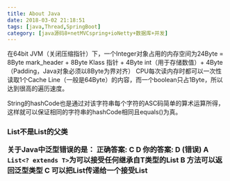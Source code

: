 ```yaml
---
title: About Java
date: 2018-03-02 21:18:51
tags: [java,Thread,SpringBoot]
category: [java源码8+netMVCspring+ioNetty+数据库+并发]
---
```



在64bit JVM（关闭压缩指针）下，一个Integer对象占用的内存空间为24Byte = 8Byte mark_header + 8Byte Klass 指针 + 4Byte int（用于存储数值）+ 4Byte（Padding，Java对象必须以8Byte为界对齐）
CPU每次读内存时都可以一次性读取1个Cache Line（一般是64Byte）的内容，而一个boolean只占1Byte，所以达到很高的遍历速度。



String的hashCode也是通过对该字符串每个字符的ASC码简单的算术运算所得，这样就可以保证相同的字符串的hashCode相同且equals()为真。





### List<Object>不是List<String>的父类
关于Java中泛型错误的是：
正确答案: C D   你的答案: D (错误)
A `List<? extends T>`为可以接受任何继承自T类型的List
B 方法可以返回泛型类型
C 可以把List<String>传递给一个接受List<Object>参数的方法
D Array中可以用泛型


### 系统在运行的时候会为每个【进程】分配不同的内存区域
下列说法错误的是： 
正确答案: C   你的答案: A (错误)
进程是系统进行资源调度的基本单位。
线程是CPU分派的基本单位
系统在运行的时候会为每个线程分配不同的内存区域
进程具有控制表PCB，而线程也有自己的控制表TCB

### 属性不存在重写，只有方法(非私有方法、非静态方法、非final方法) 才存在重写，才能发生多态； 向上转型
下列代码的输出结果是：a - function in B
```java
public class A { 
        String name="a"; 
        String go(){ 
            return "- function in A"; 
        } 
    } 
    public class B extends A { 
        String name="b"; 
        String go(){ 
            return "- function in B"; 
        } 
    public static void main(String[] args) { 
        A a= new B(); 
        System.out.println(a.name+a.go()); 
        }   
    } 
```


下列说法正确的是： 
正确答案: D   你的答案: C (错误)
Java语言中，对于任意的整数i，i+1&gt;i都成立
C++和Java都是面向对象的语言，都支持多继承
在调用System.gc()后，Java虚拟机会立即进行垃圾回收
Java语言中，Math.abs(Integer.MIN_VALUE)的值等于Integer.MIN_VALUE

http://www.cnblogs.com/lanxuezaipiao/p/4153070.html
### 序列化 

### 符号引用 直接引用
符号引用：
符号引用与虚拟机的内存布局无关，引用的目标并不一定加载到内存中。
在编译时，java类并不知道所引用的类的实际地址，因此只能使用符号引用来代替。

直接引用：
同一个符号引用在不同的虚拟机实例上翻译出来的直接引用一般不会相同。如果有了直接引用，那引用的目标必定已经被加载入内存中了。

### 集合遍历并删除
！！迭代器允许调用者利用定义良好的语义在迭代期间从迭代器所指向的 collection 移除元素。
void remove()：删除迭代器刚越过的元素
保证在遍历过程中不出错误，我们就应该保证在遍历过程中不会对集合产生结构上的修改（当然 remove 方法除外）
用迭代器
```java
Iterator<Integer> it = candy.iterator();
while (it.hasNext()){
   int tmp = it.next();
   if(b.hungry >= tmp){
       b.hungry-= tmp;
       it.remove();
   }
}
```

### 用静态工厂方法替代构造器
```java
public static Boolean valueOf(boolean b){
    return b?Boolean.TRUE:Boolean.FALSE;
}
```
1.对于特定参数的构造函数返回的特定对象，能有*名字*.（而不是用不同参数类型顺序的构造器）
2.缓存调用重复对象。实例受控类。客户端就能用==不用equals。
3.API隐藏实现类。Collections的集合接口有32个便利实现，不可修改、同步集合等。这些对象的类都是私有类。`EnumSet` 没有公有构造器，只有静态工厂方法，根据元素大小返回两种类。
```java
public static <E extends Enum<E>> EnumSet<E> noneOf(Class<E> elementType) {
    Enum<?>[] universe = getUniverse(elementType);
    if (universe == null)
        throw new ClassCastException(elementType + " not an enum");

    if (universe.length <= 64)
        return new RegularEnumSet<>(elementType, universe);
    else
        return new JumboEnumSet<>(elementType, universe);
}
```

服务提供者框架：
http://www.importnew.com/27291.html
JDBC：
服务Service接口：Connection 提供者实现的
```java
public interface Connection  extends Wrapper, AutoCloseable {
    Statement createStatement() throws SQLException;
    PreparedStatement prepareStatement(String sql)
        throws SQLException;
    void commit() throws SQLException;
    void setAutoCommit(boolean autoCommit) throws SQLException;
}
```


提供者Provider注册API方法 DriverManager.registerDriver

服务访问API方法：DriverManger.get Connection

可选：服务提供者接口:Driver

静态广场方法的管用名：`valeOf`,`of`,`getInstance`, `newInstance`,`getType`,`newTye`


### 多个构造器参数
重叠构造器：重新1、2、3参数的构造方法，不可行。
```java
public class NurtitionFacts{
    private final int servingSize; // require
    private final int fat;        //  optional
    private final int sodium;     //  optional
}
```

JavaBeans模式：无参构造器创建对象，然后setter方法。缺点：线程不安全。构造过程分成了几个调用，构造过程中JavaBeans可能不一致，而且不能做成变成不可变对象。
```java
private final int ser = -1;
// 不行
public void setSer(int ser){
    this.ser = 1;
}
```
Builder模式：



### 0.1奇偶性
用==1 判断会有负数的问题，正确写法
```java
boolean isOdd(int i){
    i % 2 !=0;
    (i & 1) != 0
}
```

### 0.3长整除
```java
final long MICROS_PER_DAY = 24 * 60 * 60 *1000 *1000;
final long MICROS_PER_DAY3 = 24l * 60 * 60 *1000 *1000;
final long MICROS_PER_DAY2 = 86400000000l;
final long MILLIS_PER_DAY = 24*60*60*1000;
System.out.println(MICROS_PER_DAY/MILLIS_PER_DAY);//5
System.out.println(MICROS_PER_DAY3/MILLIS_PER_DAY);//1000
System.out.println(MICROS_PER_DAY2/MILLIS_PER_DAY);//1000
```

第一行报错：计算溢出。计算过程完全以int运算执行的，完成运算后才提升到long。

### 0.4 long字面量 一定要用大写L
```java
System.out.println(12345+5432l);//会看成1
```

### 0.5 十六进制int扩展成long的高位
```java
//cafebabe （第33位丢了）
System.out.println(Long.toHexString(0x100000000L+0xcafebabe));
```
左边是long 右边是32位int，十六进制32位int ，c的高位为1，负数，扩展为补1（F）
```java
//0xcafebabe被提升成0xffffffffcafebabe 等于十进制数‭-889275714‬
System.out.println(Long.toHexString(0xcafebabe));
    1111111 
  0xffffffffcafebabeL 
+ 0x0000000100000000L 
--------------------- 
  0x00000000cafebabeL 
```

改正
```java
System.out.println(Long.toHexString(0x100000000L+0xcafebabeL));
```

### 0.6 转型的零扩展和符号位扩展
```java
//65536
System.out.println((int)(char)(byte)-1);
```
1 转byte是只取低8位1111 1111 还是-1，
2 byte->（符号扩展）char是无符号16位 扩展成16个1
3 char扩展都是零扩展 就是16个1 65536
没有符号位扩展：
```java
int i = c & 0xffff; 
```
如果byte转char不希望符号位扩展
```java
char c = (char) (b & 0xff); 
```

### 0.7


### 创建泛型数组
从List分`ArrayList`和`LinkedList`根据结构，根据元素的类型又可以分`String/Int`的ArrayList，乘法组合数量太多。

`(E[]) new Object[n];`

E 到底是什么属于对象的一部分 不是类的一部分
`new Node<Integer>(value);`

### `toArray(new String[0])`
官方推荐写法
https://docs.oracle.com/javase/tutorial/collections/interfaces/collection.html
Otherwise, a new array is allocated with the runtime type of the specified array and the size of this list.
如果指定的数组能容纳该 collection，则返回包含此 collection 元素的数组。否则，将根据指定数组的运行时类型和此 collection 的大小分配一个新数组。这里给的参数的数组长度是0，因此就会返回包含此 collection 中所有元素的数组，并且返回数组的类型与指定数组的运行时类型相同。


### BinarySearch
`Arrays.binarySearch()` method returns index of the search key, if it is contained in the array, 
else it returns (-(insertion point) - 1).

### 动态分配
JVM虚拟机在方法分派前会为当前相关类（自身类、接口、父类、子类）生成一个方法表
JVM 首先查看常量池，确定方法调用的符号引用（名称、返回值等等），然后利用 this 指向的实例得到该实例的方法表，进而搜索方法表来找到合适的方法地址。

### 多态
- Java中除了static方法和final方法（private方法本质上属于final方法，因为不能被子类访问）之外，其它所有的方法都是动态绑定
- 构造函数并不具有多态性，它们实际上是static方法，只不过该static声明是隐式的。因此，构造函数不能够被override。
- 在父类构造函数内部调用具有多态行为的函数将导致无法预测的结果，因为此时子类对象还没初始化，此时调用子类方法不会得到我们想要的结果。
```java
class Glyph {
    void draw() {
        System.out.println("Glyph.draw()");
    }
    Glyph() {
        System.out.println("Glyph() before draw()");
        draw();
        System.out.println("Glyph() after draw()");
    }
}

class RoundGlyph extends Glyph {
    private int radius = 1;
    RoundGlyph(int r) {
        radius = r;
        System.out.println("RoundGlyph.RoundGlyph(). radius = " + radius);
    }
    void draw() {
        System.out.println("RoundGlyph.draw(). radius = " + radius);
    }
}

public class PolyConstructors {
    public static void main(String[] args) {
        new RoundGlyph(5); }
}
```
输出：
{% note %}
Glyph() before draw()
RoundGlyph.draw(). radius = 0
Glyph() after draw()
RoundGlyph.RoundGlyph(). radius = 5
{% endnote %}


### 序列化字段
静态变量不管是否被transient修饰，均不能被序列化

Java中，对象的序列化可以通过实现两种接口来实现，若实现的是Serializable接口，则所有的序列化将会自动进行，若实现的是Externalizable接口，则没有任何东西可以自动序列化，需要在writeExternal方法中进行手工指定所要序列化的变量，这与是否被transient修饰无关。

Shape和Circle两个类的定义。在序列化一个Circle的对象circle到文件时，下面哪个字段会被保存到文件中？ (  )
```java
class Shape {
       public String name;
}

class Circle extends Shape implements Serializable{
       private float radius;
       transient int color;
       public static String type = "Circle";
}
```
{% note %}
A name
B radius
C color
D type
答案：B
{% endnote %}


### 抽象类
```java
public abstract class MyClass {

     public int constInt = 5;
     //add code here
     public void method() {
     }
}
```
{% note %}
A public abstract void method(int a);
B constInt = constInt + 5;
- 变量可以初始化或不初始化但不能初始化后在抽象类中重新赋值或操作该变量（只能在子类中改变该变量）。

C public int method();
- 普通方法一定要实现

D public abstract void anotherMethod() {} 
- 抽象类中的抽象方法（加了abstract关键字的方法）不能实现。

答案：A
{% endnote %}

接口中定义的变量默认是public static final 型，且必须给其初值，所以实现类中不能重新定义，也不能改变其值。抽象类中的变量默认是 friendly 型，其值可以在子类中重新定义，也可以在子类中重新赋值。

### 静态块构造块
```java
class HelloA {

    public HelloA() {
        System.out.println("HelloA");
    }
    
    { System.out.println("I'm A class"); }
    
    static { System.out.println("static A"); }

}

public class HelloB extends HelloA {
    public HelloB() {
        System.out.println("HelloB");
    }
    
    { System.out.println("I'm B class"); }
    
    static { System.out.println("static B"); }
    
    public static void main(String[] args) { 
　　　　 new HelloB(); 
　　 }

}
```

{% note %}
static A
static B
I'm A class
HelloA
I'm B class
HelloB
{% endnote %}

对象的初始化顺序：
（1）类加载之后，按从上到下（从父类到子类）执行被static修饰的语句；
（2）当static语句执行完之后,再执行main方法；
（3）如果有语句new了自身的对象，将从上到下执行构造代码块、构造器。

---

### IO用法
要从文件"file.dat"中读出第10个字节到变量c中,下列哪个方法适合? （）
A `FileInputStream in=new FileInputStream("file.dat"); in.skip(9); int c=in.read();`

B `FileInputStream in=new FileInputStream("file.dat"); in.skip(10); int c=in.read();`

C `FileInputStream in=new FileInputStream("file.dat"); int c=in.read();`

D `RandomAccessFile in=new RandomAccessFile("file.dat"); in.skip(9); int c=in.readByte();`

D语法错 应该
```java
RandomAccessFile in = new RandomAccessFile("file.dat", "r");
in.skipBytes(9);
int c = in.readByte();
```
---

### case 没有break
```java
public static int getValue(int i) {
        int result = 0;
        switch (i) {
        case 1:
            result = result + i;
        case 2:
            result = result + i * 2;
        case 3:
            result = result + i * 3;
        }
        return result;
    }
```
A0                    B2                    C4                     D10

答案：D

解析：注意这里case后面没有加break，所以从case 2开始一直往下运行。

---

### 初始化
```java
import java.io.*;
import java.util.*;

public class foo{
    public static void main (String[] args){
        String s;
        System.out.println("s=" + s);
    }
}
```
A 代码得到编译，并输出“s=”
B 代码得到编译，并输出“s=null”
C 由于String s没有初始化，代码不能编译通过
D 代码得到编译，但捕获到 NullPointException异常
答案：C
解析：Java中所有定义的基本类型或对象都必须初始化才能输出值。

---

### 引用和值传递
```java
public class Example {

    String str = new String("good");

    char[] ch = { 'a', 'b', 'c' };

    public static void main(String args[]) {

        Example ex = new Example();

        ex.change(ex.str, ex.ch);

        System.out.print(ex.str + " and ");

        System.out.print(ex.ch);

    }

    public void change(String str, char ch[]) {

        str = "test ok";

        ch[0] = 'g';

    }
}
```
A、 good and abc

B、 good and gbc

C、 test ok and abc

D、 test ok and gbc 
答案：B

---

### 创建对象
15. 不通过构造函数也能创建对象吗（）

A 是     B 否

答案：A

解析：Java创建对象的几种方式（重要）：

(1) 用new语句创建对象，这是最常见的创建对象的方法。
(2) 运用反射手段,调用java.lang.Class或者java.lang.reflect.Constructor类的newInstance()实例方法。
(3) 调用对象的clone()方法。
(4) 运用反序列化手段，调用java.io.ObjectInputStream对象的 readObject()方法。

(1)和(2)都会明确的显式的调用构造函数 ；(3)是在内存上对已有对象的影印，所以不会调用构造函数 ；(4)是从文件中还原类的对象，也不会调用构造函数。

---


我们知道 Java 已经支持所谓的可变参数（varargs），但是官方类库还是提供了一系列特定参数长度的方法，看起来似乎非常不优雅，为什么呢？
这其实是为了最优的性能，JVM在处理变长参数的时候会有明显的额外开销，如果你需要实现性能敏感的 API，也可以进行参考。

### 反编译
`javap -v xx.class`

---

interface里面的变量都是public static final

以下说法中正确的有
正确答案: A D   你的答案: A B D (错误)
A.StringBuilder是线程不安全的
B.HashMap中，使用 get(key)==null可以判断这个HashMap是否包含这个key(key存在，值是null)
C.Java类可以同时用abstract和final声明
D.volatile关键字不保证对变量操作的原子性

---

Java 中堆和栈有什么区别?
正确答案: A B   你的答案: A B D (错误)
A.堆是整个JVM共享的
B.栈是每个线程独有的
C.栈是整个JVM共享的
D.对象可以分配在堆上也可以分配在栈上

### PermGen Space
`-XX:PermSize`，表示程序启动时，JVM 方法区的初始化最小尺寸参数；
`-XX:MaxPermSize`，表示程序启动时，JVM 方法区的初始化最大尺寸参数。

Java 8中，永久代被彻底移除，取而代之的是另一块与堆不相连的本地内存——元空间（Metaspace）,‑XX:MaxPermSize 参数失去了意义，取而代之的是-XX:MaxMetaspaceSize。

方法区（method area）只是JVM规范中定义的一个概念，用于存储类信息、常量池、静态变量、JIT编译后的代码等数据，具体放在哪里，不同的实现可以放在不同的地方。而永久代是Hotspot虚拟机特有的概念，是方法区的一种实现，别的JVM都没有这个东西。



内存溢出错误。更具体的说，是指方法区（永久代）内存溢出！
java.lang.OutOfMemoryError: PermGen Space表示
正确答案: C   你的答案: A (错误)
Java heap内存已经用完
Java 堆外内存已经用完
Java 类对象(class)存储区域已经用完
Java 栈空间已经用完

### 强引用、软引用、弱引用、幻象引用
![javaref.jpg](https://iota-1254040271.cos.ap-shanghai.myqcloud.com/image/javaref.jpg)

![references.jpg](https://iota-1254040271.cos.ap-shanghai.myqcloud.com/image/references.jpg)

```java
public abstract class Reference<T> {
    /**
     * Returns this reference object's referent.  If this reference object has
     * been cleared, either by the program or by the garbage collector, then
     * this method returns <code>null</code>.
     *
     * @return   The object to which this reference refers, or
     *           <code>null</code> if this reference object has been cleared
     */
    public T get() {
        return this.referent;
    }
}
```
对于软引用、弱引用之类，垃圾收集器可能会存在二次确认的问题，以保证处于弱引用状
态的对象，没有改变为强引用。

如果我们错误的保持了强引用（比如，赋值给了 static 变量），那么对象可能就没有机
会变回类似弱引用的可达性状态了，就会产生内存泄漏。

幻象引用（因为 get 永远返回 null），如果对象还没有被销毁，都可以通过 get 方法获取
原有对象。这意味着，利用软引用和弱引用，我们可以将访问到的对象，重新指向强引用，也就
是人为的改变了对象的可达性状态

#### SoftReference:软引用，缓存，配合引用队列
让对象豁免一些垃圾收集，只有当 JVM 认为【内存不足】时，才会去试图回收软引用指向的对象。
are cleared at the discretion（斟酌） of the garbage collector in response to memory demand.  
软引用**通常用来实现内存敏感的缓存**，如果还有空闲内存，就可以暂时保留缓存，当内存不足时清理掉，这样就保证了使用缓存的同时，不会耗尽内存。
Soft references are most often used to implement memory-sensitive caches.


#### WeakReference：弱引用，配合引用队列
每次垃圾回收都回收掉。
下面关于Java中weak reference的说法，哪个是正确的?
正确答案: B   你的答案: B (正确)
Weak reference指向的对象不会被GC回收。
Weak reference指向的对象可以被GC回收。
Weak reference 指向的对象肯定会被GC回收
Weak reference 指向的对象如果被回收，那么weak reference会收到通知

维护一种非强制性的映射关系，如果试图获取时对象还在，就使用它，否则重现实例化。它同样是很多缓存实现的选择。
Weak references are most often used to implement canonicalizing mappings

#### 幻象引用Phantom ：虚引用，GC的哨兵，必须和引用队列一起用
```java
String str = new String("abc");
ReferenceQueue queue = new ReferenceQueue();
PhantomReference ref = new PhantomReference(str,queue);
```
幻象引用，有时候也翻译成虚引用，你不能通过它访问对象。幻象引用仅仅是提供了一种确
保对象被 finalize 以后，做某些事情的机制

### 引用队列 ReferenceQueue
是链表，就是头节点`private volatile Reference<? extends T> head = null;`
```java
volatile ReferenceQueue<? super T> queue;

    /* When active:   NULL
     *     pending:   this
     *    Enqueued:   next reference in queue (or this if last)
     *    Inactive:   this
     */
@SuppressWarnings("rawtypes")
Reference next;
```
创建各种引用并关联到响应对象时，可以选择是否需要关联引用队列，JVM 会在特定时机将引用 enqueue 到队列里。
幻象引用，get 方法只返回 null，如果再不指定引用队列，基本就没有意义了。


### final、finally、 finalize

#### final
final 修饰的 class 代表不可以继承扩展.避免 API 使用者更改基础功能
final 的变量是不可以修改的.，利用final 可能有助于 JVM 将方法进行内联(现代高性能 JVM（如 HotSpot）判断内联未必依赖final 的提示)，可以改善编译器进行条件编译的能力.
final 的方法也是不可以重写的（override）

一个类的private方法会被隐式声明为final方法。

##### final 并不等同于 immutable
```java
 final List<String> strList = new ArrayList<>(); 
 strList.add("Hello"); 
 strList.add("world");   
 //List.of 方法创建的本身就是不可变 List，会抛运行异常
 List<String> unmodifiableStrList = List.of("hello", "world"); 
 unmodifiableStrList.add("again"); 
```

#### `finalize`
finalize 是基础类 java.lang.Object 的一个方法.保证对象在被垃圾收集前完成
特定资源的回收. JDK 9 开始被标记为deprecated.

无法保证 finalize 什么时候执行，执行的是否符合预期。使用不当会影响
性能，导致程序死锁、挂起等。

跟c++的析构函数不同，垃圾回收要标记两次垃圾回收才回收 ，没引用的对象被放到F-Queue队列中

可以用于对象重生
```java
public class Finalization {
    public static Finalization finalization;

    @Override
    protected void finalize() throws Throwable {
        System.out.println("Finalize");
        finalization = this;
    }

    public static void main(String[] args) {
        Finalization f = new Finalization();
        System.out.println("初始化完成：" + f);
        f = null;
        // 会触发finalize()
        System.gc();
        try {
            // 为了等垃圾回收线程完成 执行到finalization = this;
            Thread.currentThread().sleep(1000);
        } catch (InterruptedException e) {
            e.printStackTrace();
        }

        System.out.println("完成GC："+f);
        System.out.println(finalization);
        System.out.println(f+" "+finalization);
    }
}
```

#### post-mortem
Java 平台目前在逐步使用 java.lang.ref.Cleaner 来替换掉原有的 finalize 实现。
Cleaner 的实现利用了幻象引用（Phantom Reference），这是一种常见的所谓 post-mortem 清理机制。

每个 Cleaner 的操作都是独立的，它有自己的运行线程，所以可以避免意外死锁等问题。

为自己的模块构建一个 Cleaner，然后实现相应的清理逻辑

#### 幻象引用定制资源收集
MySQL JDBC driver 之一的 ysql-connector-j，就利用了幻象引用机制。
幻象引用也可以进行类似链条式依赖关系的动作，比如，进行总量控制的场景，保证只有连接被关闭，相应资源被回收，连接池才能创建新的连接。

代码如果稍有不慎添加了对资源的强引用关系，就会导致循环引用关系，前面提到的
MySQL JDBC 就在特定模式下有这种问题，导致内存泄漏。

```java
public class CleaningExample implements AutoCloseable { 
    // A cleaner, preferably one shared within a library 
    private static final Cleaner cleaner = <cleaner>; 
    static class State implements Runnable {  
        State(...) { 
            // initialize State needed for cleaning action 
     } 
        public void run() { 
            // cleanup action accessing State, executed at most once 
        } 
    } 
    private final State; 
    private final Cleaner.Cleanable cleanable 
    public CleaningExample() { 
        this.state = new State(...); 
        this.cleanable = cleaner.register(this, state); 
    } 
    public void close() { 
        cleanable.clean(); 
    } 
}         
```

上面的示例代码中，将 State 定义
为 static，就是为了避免普通的内部类隐含着对外部对象的强引用，因为那样会使外部对象无法
进入幻象可达的状态。

#### finally不会被执行的特例
```java
try { 
  // do something 
  System.exit(1); 
} finally{ 
  System.out.println(“Print from finally”); 
} 
```

### `Exception` `Error` 运行时异常 
![Exceptions.jpg](https://iota-1254040271.cos.ap-shanghai.myqcloud.com/image/Exceptions.jpg)

尽量不要捕获类似 `Exception` 这样的通用异常,`Thread.sleep()` 应该抛出` InterruptedException`

`Exception` 和 `Error` 都 继承`Throwable`

#### Throwable 
Throwable类型的实例才可以被抛出（throw）或者捕获（catch），它是异常处理机制的基本组成类型。
Only objects that are instances of this（`Throwable`) class (or one of its subclasses) are thrown by the **Java Virtual Machine
** or can be thrown by the Java throw statement.

only this class or one of its subclasses can be the argument type in a **catch** clause. 

#### 已检查的异常
Throwable and any subclass of Throwable that is not also a subclass of either RuntimeException or Error are regarded as **checked exceptions**.
checked exceptions 可检查异常应该捕获
不检查异常（运行时异常）：` NullPointerException` `ArrayIndexOutOfBoundsException`

Java 语言的 Checked Exception 也许是个设计错误:
1. Checked Exception 的假设是我们捕获了异常，然后恢复程序。但是，其实我们大多数情况
下，根本就不可能恢复。Checked Exception 的使用，已经大大偏离了最初的设计目的。
2. Checked Exception 不兼容 functional 编程，如果你写过 Lambda/Stream 代码，相信深
有体会。


#### 异常 Exception 和 Error
Java 每实例化一个 Exception，都会对当时的栈进行快照，这是一个相对比较重的操作
A throwable contains a snapshot of the execution stack of its thread at the time it was created.
```java
public class Throwable
/**
 * Native code saves some indication of the stack backtrace in this slot.
 */
private transient Object backtrace;
```
Error 不需要捕获`OutOfMemoryError`

#### chained exception facility wrapped exception
让下层抛出的抛出物向外传播是不好的设计，因为它通常与上层提供的抽象无关。

#### 反应式编程（Reactive Stream）
因为其本身是异步、基于事件机制的，所以出现异常情况，决不能简单抛出去；另外，由于代码
堆栈不再是同步调用那种垂直的结构，这里的异常处理和日志需要更加小心，我们看到的往往是
特定 executor 的堆栈，而不是业务方法调用关系。

---

### 生成闭区间`[0,1]`浮点数?

### Maven 目录隔离

### Lombok：通过注解精简代码
https://projectlombok.org/
Lombok会把javac编译的AST放到Lombok Processor交给不同的Handler处理，输出修改AST，javac继续解析生成字节码文件。
关键注解 of是白名单 exclude黑名单
`@Data(包括get/set/toString/EqualsAndHashCode) @Getter @Setter`

```java
@Data
@AllArgsConstructor
@NoArgsConstructor
@EqualsAndHashCode(of = "id")
public class Category {
    private Integer id;

    private Integer parentId;

    private String name;

    private Boolean status;

    private Integer sortOrder;

    private Date createTime;

    private Date updateTime;

}
```

`@NoArgsConstructor`无参构造器
`@AllArgsConstructor`无参构造器
`@ToString(exclude = "column")`
`@EqualsAndHashCode(exclude = "column")`
`@Sl4j @Log4j`

### java 反编译
http://jd.benow.ca/

RESTful API 设计参考文献列表
https://github.com/aisuhua/restful-api-design-references

### ajax复杂对象传递给spring boot
ajax里必须要`contentType:"application/json;charset=utf-8"`因为默认是`application/x-www-form-urlencoded`

### Gson类中有泛型类的反射原理

### JavaEE规范

### 设计模式

#### 里氏替换 长方形和正方形
当把父类替换成子类，程序运行的和期望不一样。
如果正方形继承长方形，当对长方形的resize方法里有一个判断长宽是否相等的条件，正方形会死循环。
正确方法：长方形正方形都实现这个接口。注意没有set方法，所以长方形和正方形的resize是不通用的。写resize方法只能传入长方形类。防止继承泛滥。
```java
public interface Quadrangle{
    long getWidth();
    long getLength();
}
```

子类重载父类方法，入参要比父类的入参更宽松！
```java
public class Child extends Base{
    // 重写
    @Override
    public void method(HashMap map){
        super.method(map);
    }
    // 重载 比父类的入参更宽松 
    // 当使用Child.method(hashmap);的时候不会被调用
    public void method(Map map){

    }
}
```

后置条件：子类实现父类的抽象方法返回值要比父类更严格



#### 组合/聚合复用原则 db的Connect类
```java
public abstract class DBConnection{
    public abstract String getConnection();
}
```
```java
public class MysqlConnection extends DBConnection{
    @Override
    public String getConnection(){
        return "mysql数据库连接";
    }
}
```
```java
public class Dao{
    // 可以通过set/构造方法注入
    private DBConnection dbConnection;
    public void addProduct(){
        String conn = dbConnection.getConnection();
    }
}
```




### 数据库设计原则
1 实体聚合原则
2 不用外键
3 减少中间表设计





Objcet 的源码

### Maven 报错No plugin found for prefix 'tomcat7
找到Maven的setting：
```xml
<pluginGroups>
  <pluginGroup>org.apache.tomcat.maven</pluginGroup>
</pluginGroups>
```

### HTTP服务的性能测试图表

### snowflake

### 获取当前目录 System.getProperty()参数大全
`System.out.println(System.getProperty("user.dir"));`

### StringUtils源码学习

### forEach 反编译是迭代器

### modCount在线程不安全的迭代器里会抛异常

### `UnsupportedOperationException`
>从Arrays.asList()转化过来的List的不支持add()和remove()方法，这是由于从Arrays.asList()返回的是返回java.util.Arrays$ArrayList，而不是ArrayList。Arrays$ArrayList和ArrayList都是继承AbstractList，add() 和remove()等方法在AbstractList中默认throw UnsupportedOperationException而不做任何操作。ArrayList重写这些方法对List进行操作，而Arrays$ArrayList却没有重写add()和 remove()等方法，所以对从Arrays.asList()转化过来的List进行add()和remove()会出现UnsupportedOperationException异常。

Arrays.asList返回的是Arrays的内部类java.util.Arrays.ArrayList 该类继承了AbstractList但是并没有实现所有的方法，和java.util.ArrayList还是有区别的。 AbstractList的add方法：

`res.add(new ArrayList<>(Arrays.asList(num[i],num[lo],num[hi])));`

### 求`int[]`最大值的正确写法
`int maxa = Arrays.stream(arr).max().getAsInt();`

### List remove的index不能是Integer
```java
public boolean remove(Object o) {
    if (o == null) {
        for (int index = 0; index < size; index++)
            if (elementData[index] == null) {
                fastRemove(index);
                return true;
            }
    } else {
        for (int index = 0; index < size; index++)
            if (o.equals(elementData[index])) {
                fastRemove(index);
                return true;
            }
    }
    return false;
}
```

### String的字典序比较
{% fold %}
```java
/**
 * Compares two strings lexicographically.

 * The comparison is based on the Unicode value of each character in
 * the strings. 

  The result is * a negative integer if this {@code String} object
 * lexicographically precedes the argument string.
 */
public int compareTo(String anotherString) {
    int len1 = value.length;
    int len2 = anotherString.value.length;
    int lim = Math.min(len1, len2);
    char v1[] = value;
    char v2[] = anotherString.value;

    int k = 0;
    while (k < lim) {
        char c1 = v1[k];
        char c2 = v2[k];
        if (c1 != c2) {
            return c1 - c2;
        }
        k++;
    }
    return len1 - len2;
}
```
{% endfold %}

### replace和replaceAll都是全部替换
```java
public String replaceAll(String regex, String replacement) {
    return Pattern.compile(regex).matcher(this).replaceAll(replacement);
}

/**
 * Replaces each substring of this string that matches the literal target
 * sequence with the specified literal replacement sequence. The
 * replacement proceeds from the beginning of the string to the end, for
 * example, replacing "aa" with "b" in the string "aaa" will result in
 * "ba" rather than "ab".
 *
 * @param  target The sequence of char values to be replaced
 * @param  replacement The replacement sequence of char values
 * @return  The resulting string
 * @since 1.5
 */
public String replace(CharSequence target, CharSequence replacement) {
    return Pattern.compile(target.toString(), Pattern.LITERAL).matcher(
            this).replaceAll(Matcher.quoteReplacement(replacement.toString()));
}
```

### hashset的实现
`static final` 静态类对象 所有实例共享

```java
private transient HashMap<E,Object> map;

// Dummy value to associate with an Object in the backing Map
private static final Object PRESENT = new Object();
public boolean add(E e) {
    return map.put(e, PRESENT)==null;
}
public boolean remove(Object o) {
    return map.remove(o)==PRESENT;
}
public Iterator<E> iterator() {
    return map.keySet().iterator();
}
```

### 二进制
`System.out.println(0b101);`//二进制:5  （0b开头的）
`System.out.println(011);` //八进制9

### `List<String>` 2 `String[]`
> [Ljava.lang.Object; cannot be cast to [Ljava.lang.String;

`rst.toArray(new String[rst.size()]);`

http://wiki.jikexueyuan.com/project/java-enhancement/java-thirtysix.html
### 二维数组clone
```java
this.mat = new int[matrix.length][];
    for (int i = 0; i < matrix.length; i++) {
        this.mat[i] = matrix[i].clone();
    }
```

### ThreadLocal

### Timer





### 打印整数的二进制表示
0x8000000 表示100000...0

```java
int a = -6;
for(int i =0;i<32;i++){
    //取第一位，右移
    int t = (a&0x8000000>>>i)>>>(31-i);
    out(t);
}
```

### System.exit
结束一个jvm。 状态0是正常退出
```java
//非零是异常
by convention, a nonzero status code indicates abnormal termination.
public static void exit(int status)
```

### forEach： ConcurrentModificationException
报错代码：
```java
for(List<Integer> list :subsets) {
    List<Integer> before = new ArrayList<>(list);
    before.add(i);
    //subsets的大小在不断增加！终止不了
    subsets.add(before);
}
```
at java.util.ArrayList$Itr.checkForComodification(ArrayList.java:901)
```java
final void checkForComodification() {
    if (modCount != expectedModCount)
        throw new ConcurrentModificationException();
}
```
> Iterator 是工作在一个独立的线程中，并且拥有一个 mutex 锁。 Iterator 被创建之后会建立一个指向原来对象的单链索引表，当原来的对象数量发生变化时，这个索引表的内容不会同步改变，所以当索引指针往后移动的时候就找不到要迭代的对象，所以按照 fail-fast 原则 Iterator 会马上抛出 java.util.ConcurrentModificationException 异常。
所以 Iterator 在工作的时候是不允许被迭代的对象被改变的。

>在使用迭代器遍历的时候，如果使用ArrayList中的remove(int index) remove(Object o) remove(int fromIndex ,int toIndex) add等方法的时候都会修改modCount，在迭代的时候需要保持单线程的唯一操作，如果期间进行了插入或者删除，就会被迭代器检查获知，从而出现运行时异常



### 被动加载和主动加载
final static List<Dish> menu = Arrays.asList{} 
import static A.menu;
A类不会被初始化 不会占用任何内存
去掉final变成主动加载


### 位运算取模只要5个CPU周期 %至少26个CPU周期

### Character
1. 内部静态类做cache

```java
private static class CharacterCache {
    private CharacterCache(){}
    static final Character cache[] = new Character[127 + 1];
    static {
        for (int i = 0; i < cache.length; i++)
            cache[i] = new Character((char)i);
    }
}
public static Character valueOf(char c) {
    if (c <= 127) { // must cache
        return CharacterCache.cache[(int)c];
    }
    return new Character(c);
}
```

2.
```java
int digit(char ch, int radix) {
 return digit((int)ch, radix);
}
```
当radix基数大于传入的数字，返回-1，只能传入小于radix的数字


`@FunctionalInterface`适合用lambda表达式

### JIN
```java
System.loadLibrary("NativeMath");
//中的sqrt c++实现
#include<math.h>
JNIEXPORT jdouble JNICALL Java_包名_sqrt(JNIEnv *env,jobject obj,jdouble value){
    return sqrt(value);
}
```

### 回调(控制反转)与代理
回调:
{% fold %}
```java
interface  ICallBack{
    public void callBack();

}
class Caller{
    public void call(ICallBack callBack){
        System.out.println("start");
        callBack.callBack();
        System.out.println("end");
    }
}

public class callbackk {
    public static void main(String[] args) {
        Caller call = new Caller();
        call.call(new ICallBack() {
            @Override
            public void callBack() {
                System.out.println("这个叫回调");
            }
        });

    }
    }
```
{% endfold %}

线程Thread是回调者，Runnable回调接口
```java
new Thread(new Runnable(){
    @Override
    public void run(){
    }
}).start();
```

观察者模式/回调函数


### 事件处理机制

### RPC基于TCP/IP的会话层协议

set的contain时间复杂度是O(1),list的contain时间复杂度是O(n)
chrome的source根据域名不同存放资源 可以打断点调试

丢失精度一定要用`BigDecimal`的string构造器
`devide(b,2,BigDecimal.Round_HALF_UP)`保留两位小数四舍五入
guaga:String->list
`Splitter.on(",").splitToList("a,b,c");`

### simditor

[1.8中文API](https://blog.fondme.cn/apidoc/jdk-1.8-google/)

- 全文搜索引擎[Lucene](https://www.chedong.com/tech/lucene.html)

![access.jpg](https://iota-1254040271.cos.ap-shanghai.myqcloud.com/image/access.jpg)

### Charactor.isLetterOrDigit()

### MD5增加复杂度salt

### UUID
重置密码之前：验证完密码问题则写入token
```java
String Token = UUID.randomUUID().toString();
//放入本地缓存 防止空，放个前缀`token_`
TokenCache.setKey("token_"+username,forgetToken);
```
生成的是一个永远不会重复的字符串
把token放到本地cache中设置有效期

#### Guava中的本地缓存`LoadingCache`
调用链模式没有顺序
```java
//TokenCache::
private static LoadingCache<String,String> localCache =
 CacheBuilder.newBuilder()
 .initialCapacity(1000)//缓存的初始化容量1000
 .maximumSize(10000)//缓存的最大容量，超过则会使用LRU（最少使用）算法移除
 .expireAfterAccess(12,TimeUnit.HOURS)//有效期12个小时
 .build(new CacheLoader<String,String>(){
    //默认数据加载，调用get时，key没有命中，则调用这个
    @Override
    public String load(String s) throws Exception{
        //防空指针
        return "null";
    }
 });
public static void setKey(String key,String value){
    localCache.put(key,value);
}
public static String getKey(String key){
    String value = null;
    try{
    value = localCache.get(key);
    if("null".equals(value))return null;
     return value;
    }catch (...){}
    return null;
}
```

### joda.time
字符串->Date()
```java
DateTimeFormatter df = DateTimeFormat.forPattern("yyyy-MM-dd HH:mm:ss");
DateTime dt = df.parseDateTime("2015-04-20 2:2:2");
return dt.toDate();
```


### `CollectionUtils.isEmpty(List)`

### 枚举：限制取值 封装响应编码ResponseCode
扩展的时候加枚举对象
```java
public enum ResponseCode {
    SUCCESS(0,"SUCCESS"),
    ERROR(1,"ERROR"),
    NEED_LOGIN(10,"NEED_LOGIN"),
    ILLEGAL_ARGUMENT(2,"ILLEGAL_ARGUMENT");
    private final int code;
    private final String desc;
    ResponseCode(int code,String desc){
        this.code = code;
        this.desc = desc;
    }
    public int getCode(){
        return code;
    }
    public String getDesc(){
        return desc;
    }
}
```
用法 在response对象里：
```java
@JsonIgnore
public boolean isSuccess(){
    //0
    return this.status== ResponseCode.SUCCESS.getCode();
}
```

```c
enum color{
    //枚举的3个实例化对象 外部不允许定义新的color对象
    green,red,yellow
}
color coenum;
coenum = color.red;
color[] values = color.values();
```

#### EnumSet<color>
```java
EnumSet<color> set = EnumSet.allOf(color.class);
```

#### EnumMap<color,String>
```java
EnumMap<color,String> map = new EnumMap<color, String>(color.class);
map.put(color.red,"red");
```

#### 构造方法（私有）
```java
enum Color{
    red(10),green(20),yellow;
    private int color;
    private Color(){
        System.out.println("无参构造器");
    }
    private Color(int color){
        this.color = color;
        System.out.println("有参构造器"+color);
    }
}
```
当用`Color.red`时，会调用3次构造器创建red,green,yellow三个对象

### 实现接口添加方法
```java
public int getColor(){
    return color;
}
//输出0 Color.red.getColor输出10
Color.yellow.getColor();
```
也可以单独定义方法

### 添加抽象方法，每个对象要都实现

`.getBytes('iso8859-1')`以iso编码读
`new String(,"gb2312")`
静态代码块：用staitc声明，jvm加载类时执行，仅执行一次

`printf("%n")`总是输出正确的平台特定行分隔符，所以它是跨平台的



### 内部类
1. 方法内部类只能在方法内实例化，并且不能使用方法内的非final变量
方法结束局部变量弹栈，但内部类对象可能需要对象回收 比方法生命周期长。
用final在类加载会放入常量池，
jdk1.8开始不需要final 编译器自动final，所以不能改变
2. 静态内部类 能使用外部类的静态成员和方法 不用new外部类也能访问
3. 使用内部类可以使用多继承
4. 优先选择静态内部类(防止内存泄漏)

原因：因为java里传参是传值
![finalnoname.jpg](https://iota-1254040271.cos.ap-shanghai.myqcloud.com/image/finalnoname.jpg)
在里面引用外面的参数，外面的参数不应该被修改。不然里面变量和外面变量就会有二义性。
如果是传引用
![refnoname.jpg](https://iota-1254040271.cos.ap-shanghai.myqcloud.com/image/refnoname.jpg)
两个会同时修改不会有二义性

### 适配器
安卓开发中常用，用A接口的子类转换B接口的子类

### 代理模式与AOP
与模板方法不同：代理是控制对象 模板是延迟到子类定义操作，定义骨架

### 工厂方法模式：
定义一个 **创建对象的接口**
让类的实例化推迟到实现这个接口的子类中进行。
依赖注入

### 策略模式和依赖倒置原则（面向接口编程）

### 模板方法（设计模式） 权限管理 算法骨架
不改变算法的结构，重新定义算法的特定步骤
{% fold %}
```java
package javacoretest;
abstract class BaseManager{
    public void action(String username,String method){
        if("admin".equals(username)){
            execute(method);
        }
        else{
            System.out.println("没有权限");
        }
    }
    public abstract void execute(String Method);
}
//延迟到子类实现ClassManager...子类有不同的实现
class UserManager extends BaseManager{
    @Override
    public void execute(String method){
        if("add".equals(method)) System.out.println("添加");
        else if("del".equals(method)) System.out.println("删除");
    }
}
public class Templete {
    public static void main(String[] args) {
        UserManager um = new UserManager();
        um.action("admin","add");
    }
}
```
{% endfold %}



### MD5密码处理
{% fold %}
```java
import java.io.UnsupportedEncodingException;
import java.security.MessageDigest;
import java.security.NoSuchAlgorithmException;
import java.util.Base64;

public class MD5demo {
    //数据库 所以密码只能重置不能查看
    private static String savePassWord ="pmq7VoTEWWLYh1ZPCDRujQ==";
    public static void main(String[] args) {
        System.out.println(login("admin123456"));
    }
    private static boolean login(String password){
        if(savePassWord.equals(md5(password))){
            return true;
        }else {
            return false;
        }
    }
    private static String md5(String password){
        try {
            MessageDigest md = MessageDigest.getInstance("md5");
            byte[] bytes = md.digest(password.getBytes("UTF-8"));
            String str = Base64.getEncoder().encodeToString(bytes);
            return str;
        } catch (NoSuchAlgorithmException e) {
            e.printStackTrace();
        } catch (UnsupportedEncodingException e) {
            e.printStackTrace();
        }
        return null;
    }
}
```
{% endfold %}

### 位运算应用
1. 判断奇偶：`a&1 = 0` 偶数 `a&1 = 1` 奇数
2. 取模`a & (2^n - 1)`
```java
System.out.println(999999&7);
System.out.println(999999%8);//相等
```
3. `&00001111`是取get后4位
4. `|00001111`是set后4位为1
5. `^00001111`是翻转后4位

### java8时间
LocalDate LocalTime LocalDateTime

### 国际化
`ResourceBundle`



`simpledateformat`???

[抗锯齿](https://blog.csdn.net/u013467442/article/details/40628121)


### 异常
e.getMassage()
printStackTrace();调用堆栈

### char 和 byte
- c++的char 8位，1字节。无byte。`typedef unsigned char byte;`
- java byte

- 静态方法没有this引用
- 包：保证类名的唯一性
- 工厂方法：返回一个类的新实例的静态方法

### 数组
用Arraylist 因为内部管理数组，自动创建内部数组转移元素 扩容。
- 泛型类，自动装箱、自动拆箱
- new ArrayList<>(Arrays.asList()) //[]->ArrayList `asList`固定长度 不支持add

### 输入输出
1. int.next() 读取空格分割的单词
2. ？？？？？读取密码用Console
> `javaw` runs Java code without association with current terminal/console (which is useful for GUI applications),there is no associated console window System.console() returns null.空指针异常
3. 格式化字符串 System.out.printf("%8.2f",1000.0/3.0);

- (Integer).intValue()
- Object.clone()
`protected native Object clone() throws CloneNotSupportedException;`浅拷贝，子类只能调用被保护的clone自己
- `Cloneable`接口是空的。
> 实现了Cloneable只是标识 惯例重写Object.clone() 定义成public
```java
public A clone() throws CloneNotSupportedException
```
在没有实现Cloneable接口的实例上调用Object的clone方法会导致引发异常CloneNotSupportedException。
- 标记接口（tagging interface): 空的。使用目的：可以用instanceof Cloneable检查
- ??enum toString的逆方法是valueOf
- super不是对象的引用。不能赋值给对象变量，是只是编译器调用超类方法的关键字
- sout(char[]) √
> char数组的打印有点特殊，int数组打印是打印出来一个地址，而char数组是打印数组里的内容。

> 如果重写了equals方法，请一并重写hashCode方法
- 重写类的equals方法->支持List
- 重写+hashCode方法->支持Set(HashMap,HashSet,LinkedHashMap,ConcurrentHashMap)
- (obj **instanceof** Person)

- 8种基本类型，其它都是对象（引用类型）-> 包装类型


| 整型 | byte short int long | 
| ------| ------ | ------ |
| 浮点 | float double |
| 字符型 | char |
| 逻辑型 |boolean|
- 方法体里声明的基本数据类型在栈内存里
- 基本数据类型来说，赋值（=号）就相当于拷贝了一份值
- 当执行到new这个关键字，会在堆内存分配内存空间，并把该内存空间的地址赋值给arr1

#### 注解 @interface
##### 元注解
- 注解只有一个成员，成员必须取名value（）
- 没有成员 标识注解
- @Target（{}）作用域
- @Retention（）生命周期
- @Inherited 允许继承

#### Thread
线程共享 `*代码`和`数据空间`
线程由独立的`运行栈`和`*程序计数器`

#### 线程的概念模型
- 虚拟cpu，在THREAD类中
- 将代码和数据传给thread类

#### 线程体
方法run()中的代码

#### 构造线程的方法
- 定义线程类，重写run方法，通过start启动
```java
publc class FactorialThreadTester{
    public static void main(String[] args){
        System.out.println("main thread starts");
        FactorialThread thread = new FactorialThread(10);
        thread.start();
        System.out.println("main thread ends");
        }
        }
```
- runable

>主方法main中创建一个新线程会等main执行完后再new
- 互斥锁 保证同一时刻有且只有一个线程在操作共享数据

#### 解决端口占用
```bash
 netstat -ano | findstr 80 //列出进程极其占用的端口，且包含 80  
 tasklist | findstr 2000 //端口号
 taskkill -PID <进程号> -F //强制关闭某个进程 
```

---

5. HashMap 在并发执行 put 操作时会引起死循环，导致 CPU 利用率接近100%。因为多线程会导致 HashMap 的 Node 链表形成环形数据结构，一旦形成环形数据结构，Node 的 next 节点永远不为空，就会在获取 Node 时产生死循环。

- ***忽略序列化***private **transient** String passwd;生命周期仅存于调用者的内存中而不会写到磁盘里持久化

> - final变量经常和static关键字一起使用，作为常量
> - final也可以声明方法。方法前面加上final关键字，代表这个方法不可以被子类的方法重写，只能被继承
> - final的类无法被继承
> - `public void setLength(final int size)`表示不能修改size的值 。对象则不能改变引用

类不能多继承，抽象类的方法可以不实现
接口可以多继承

- InterruptedException:

#### 如何使HashMap线程安全的
```java
 Map<,> ht = new Hashtable<>();
 Map<,> sy = new Collections.synchronizedMap(new HashMap<,>())
 Map<,> concurr = new ConcurrentHashMap<>();
```
 **CHM（ConcurrentHashMap)性能最佳***

 - Hashtable使用public `synchronized`阻塞，保证线程安全


- .mf 是bean的JAR清单



#### 迭代文件
```java
try(DirectoryStream<Path> entries = files.newDirectoryStream(dir)){
	for(Path entry : entries){
	}
}
```


#### Map的方法
put putAll

```java 
@Native public static final int   MAX_VALUE = 0x7fffffff;
```
0x7fffffff是补码表示的Integer的最小值(-2^31)和最大值(2^31-1),int是4字节。
- String内部是通过char数组表示，数组的长度在Java中限制为一个int型所能表示的最大值
- 最小值 Math.min(,)
- substring(,)前闭后开

> in-place 原地算法 删除重复元素 用!=略过并用unique的覆盖








